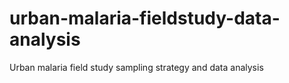 # urban-malaria-fieldstudy-data-analysis
Urban malaria field study sampling strategy and data analysis
